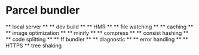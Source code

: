 # Parcel bundler

** local server
** ** dev build
** ** HMR
** ** file watching
** ** caching
** ** image optimization
** ** minify
** ** compress
** ** consist hashing
** ** code splitting
** ** ff bundler
** ** diagnostic
** ** error handling
** ** HTTPS
** tree shaking
